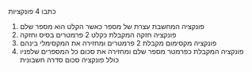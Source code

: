 כתבו 4 פונקציות
1. פונקציה המחשבת עצרת של מספר כאשר הקלט הוא מספר שלם
2. פונקציה חזקה המקבלת כקלט 2 פרמטרים בסיס וחזקה 
3. פונקציה מקסימום מקבלת 2 פרמטרים ומחזירה את המקסימלי בינהם
4. פונקציה המקבלת כפרמטר מספר שלם ומחזירה את סכום כל המספרים שלפניו כולל פונקציה סכום סדרה חשבונית